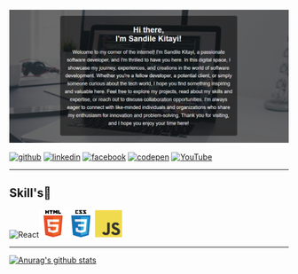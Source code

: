 
![Design and Developer](https://github.com/ksandile/ksandile/blob/main/Screenshot%202024-05-03%20115355.png?raw=true)

[<img src='https://cdn.jsdelivr.net/npm/simple-icons@3.0.1/icons/github.svg' alt='github' height='40' color='white'>](https://github.com/https://github.com/ksandile)  [<img src='https://cdn.jsdelivr.net/npm/simple-icons@3.0.1/icons/linkedin.svg' alt='linkedin' height='40'>](https://www.linkedin.com/in/www.linkedin.com/in/sandile-kitayi-6aa393275/)  [<img src='https://cdn.jsdelivr.net/npm/simple-icons@3.0.1/icons/facebook.svg' alt='facebook' height='40'>](https://www.facebook.com/https://www.facebook.com/kitayi.skhanda/)  [<img src='https://cdn.jsdelivr.net/npm/simple-icons@3.0.1/icons/codepen.svg' alt='codepen' height='40'>](https://codepen.io/https://codepen.io/Sandile-Kitayi)  [<img src='https://cdn.jsdelivr.net/npm/simple-icons@3.0.1/icons/youtube.svg' alt='YouTube' height='40'>](https://www.youtube.com/channel/https://www.youtube.com/channel/UCLqNo5qDBD5LzcGJDHTva8A)  

---
## Skill's🧰

<img scr="https://github.com/devicons/devicon/blob/master/icons/react/react-original.svg" alt="React" width="50" height="50" /><img src="https://github.com/devicons/devicon/blob/master/icons/html5/html5-original-wordmark.svg" alt="HTML" width="50" height="50" /><img src="https://github.com/devicons/devicon/blob/master/icons/css3/css3-original-wordmark.svg" alt="CSS logo" width="50" height="50" /><img src="https://github.com/devicons/devicon/blob/master/icons/javascript/javascript-original.svg" alt="Javascript logo" width="50" height="50" />

---
[![Anurag's github stats](https://github-readme-stats.vercel.app/api?username=ksandile)](https://github.com/anuraghazra/github-readme-stats)

<!--
**ksandile/ksandile** is a ✨ _special_ ✨ repository because its `README.md` (this file) appears on your GitHub profile.

Here are some ideas to get you started:

- 🔭 I’m currently working on ...
- 🌱 I’m currently learning ...
- 👯 I’m looking to collaborate on ...
- 🤔 I’m looking for help with ...
- 💬 Ask me about ...
- 📫 How to reach me: ...
- 😄 Pronouns: ...
- ⚡ Fun fact: ...
-->
